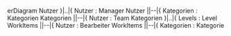erDiagram
Nutzer }|..|{ Nutzer : Manager
Nutzer ||--|{ Kategorien : Kategorien
Kategorien ||--|{ Nutzer : Team
Kategorien }|..|{ Levels : Level
WorkItems ||--|{ Nutzer : Bearbeiter
WorkItems ||--|{ Kategorien : Kategorie
